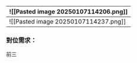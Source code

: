 
| ![[Pasted image 20250107114206.png]] |
| ------------------------------------ |
| ![[Pasted image 20250107114237.png]] |
### 對位需求：
前三